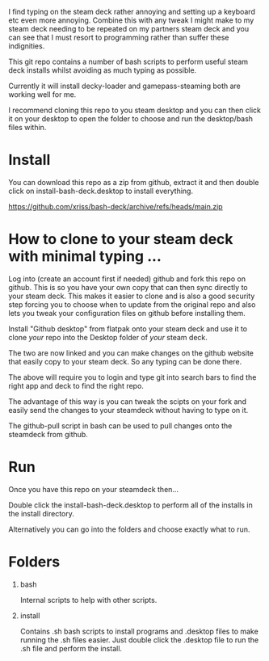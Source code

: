 
I find typing on the steam deck rather annoying and setting up a 
keyboard etc even more annoying. Combine this with any tweak I might 
make to my steam deck needing to be repeated on my partners steam deck 
and you can see that I must resort to programming rather than suffer 
these indignities.

This git repo contains a number of bash scripts to perform useful steam 
deck installs whilst avoiding as much typing as possible.

Currently it will install decky-loader and gamepass-steaming both are 
working well for me.

I recommend cloning this repo to you steam desktop and you can then 
click it on your desktop to open the folder to choose and run the 
desktop/bash files within.

# Install

You can download this repo as a zip from github, extract it and then 
double click on install-bash-deck.desktop to install everything.

https://github.com/xriss/bash-deck/archive/refs/heads/main.zip


# How to clone to your steam deck with minimal typing ...

Log into (create an account first if needed) github and fork this repo 
on github. This is so you have your own copy that can then sync 
directly to your steam deck. This makes it easier to clone and is also 
a good security step forcing you to choose when to update from the 
original repo and also lets you tweak your configuration files on 
github before installing them.

Install "Github desktop" from flatpak onto your steam deck and use it 
to clone *your* repo into the Desktop folder of *your* steam deck.

The two are now linked and you can make changes on the github website 
that easily copy to your steam deck. So any typing can be done there.

The above will require you to login and type git into search bars to 
find the right app and deck to find the right repo.

The advantage of this way is you can tweak the scipts on your fork and 
easily send the changes to your steamdeck without having to type on it.

The github-pull script in bash can be used to pull changes onto the 
steamdeck from github.


# Run

Once you have this repo on your steamdeck then...

Double click the install-bash-deck.desktop to perform all of the 
installs in the install directory.

Alternatively you can go into the folders and choose exactly what to 
run.

# Folders

1. bash

	Internal scripts to help with other scripts.

3. install

	Contains .sh bash scripts to install programs and .desktop files to 
	make running the .sh files easier. Just double click the .desktop 
	file to run the .sh file and perform the install.
	


